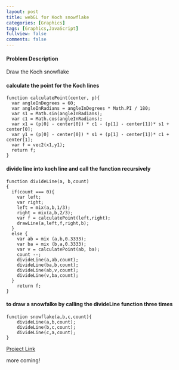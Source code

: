 ```yaml
---
layout: post
title: webGL for Koch snowflake
categories: [Graphics]
tags: [Graphics,JavaScript]
fullview: false
comments: false
---
```

#### Problem Description
Draw the Koch snowflake
#### calculate the point for the Koch lines
    function calculatePoint(center, p){
      var angleInDegrees = 60;
      var angleInRadians = angleInDegrees * Math.PI / 180;
      var s1 = Math.sin(angleInRadians);
      var c1 = Math.cos(angleInRadians);
      var x1 = (p[0] - center[0]) * c1 - (p[1] - center[1])* s1 + center[0];
      var y1 = (p[0] - center[0]) * s1 + (p[1] - center[1])* c1 + center[1];
      var f = vec2(x1,y1);
      return f;
    }

#### divide line into koch line and call the function recursively
    function divideLine(a, b,count)
    {
      if(count === 0){
        var left;
        var right;
        left = mix(a,b,1/3);
        right = mix(a,b,2/3);
        var f = calculatePoint(left,right);
        drawLine(a,left,f,right,b);
      }
      else {
        var ab = mix (a,b,0.3333);
        var ba = mix (b,a,0.3333);
        var v = calculatePoint(ab, ba);
        count --;
        divideLine(a,ab,count);
        divideLine(ba,b,count);
        divideLine(ab,v,count);
        divideLine(v,ba,count);
      }
        return f;
    }

#### to draw a snowfalke by calling the divideLine function three times
    function snowflake(a,b,c,count){
        divideLine(a,b,count);
        divideLine(b,c,count);
        divideLine(c,a,count);
    }

[Project Link](https://scao7.github.io/cs435/project1/snowflake.html)

more coming!
